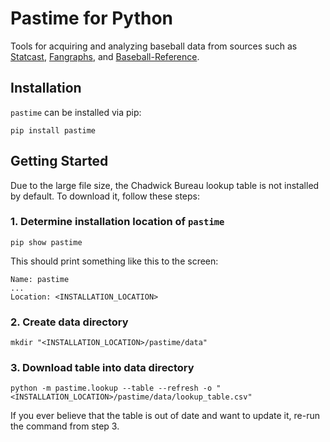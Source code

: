 # Pastime for Python

Tools for acquiring and analyzing baseball data from sources such as [Statcast](https://baseballsavant.mlb.com), [Fangraphs](https://www.fangraphs.com), and [Baseball-Reference](https://www.baseball-reference.com).

## Installation

`pastime` can be installed via pip:

`pip install pastime`

## Getting Started

Due to the large file size, the Chadwick Bureau lookup table is not installed by default. To download it, follow these steps:

### 1. Determine installation location of `pastime`

`pip show pastime`

This should print something like this to the screen:

```
Name: pastime
...
Location: <INSTALLATION_LOCATION>
```

### 2. Create data directory

`mkdir "<INSTALLATION_LOCATION>/pastime/data"`

### 3. Download table into data directory

`python -m pastime.lookup --table --refresh -o "<INSTALLATION_LOCATION>/pastime/data/lookup_table.csv"`

If you ever believe that the table is out of date and want to update it, re-run the command from step 3.
